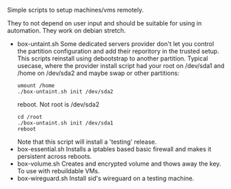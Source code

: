 Simple scripts to setup machines/vms remotely.

They to not depend on user input and should be suitable for using in
automation.
They work on debian stretch.

- box-untaint.sh Some dedicated servers provider don't let you control the
  partition configuration and add their reporitory in the trusted setup. This
  scripts reinstall using debootstrap to another partition.
  Typical usecase, where the provider install script had your root on /dev/sda1
  and /home on /dev/sda2 and maybe swap or other partitions:
  ```shell
  umount /home
  ./box-untaint.sh init /dev/sda2
  ```
  reboot. Not root is /dev/sda2
  ```shell
  cd /root
  ./box-untaint.sh init /dev/sda1
  reboot
  ```
  Note that this script will install a 'testing' release.
- box-essential.sh Installs a iptables based basic firewall and makes it
  persistent across reboots.
- box-volume.sh Creates and encrypted volume and thows away the key. To use
  with rebuildable VMs.
- box-wireguard.sh Install sid's wireguard on a testing machine.
